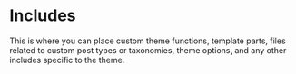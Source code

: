 # Includes

This is where you can place custom theme functions, template parts, files
related to custom post types or taxonomies, theme options, and any other
includes specific to the theme.
